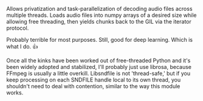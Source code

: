 Allows privatization and task-parallelization of decoding audio files across multiple threads. Loads audio files into numpy arrays of a desired size while allowing free threading, then yields chunks back to the GIL via the iterator protocol.

Probably terrible for most purposes. Still, good for deep learning. Which is what I do. :thumbsup:

Once all the kinks have been worked out of free-threaded Python and it's been widely adopted and stabilized, I'll probably just use librosa, because FFmpeg is usually a little overkill. Libsndfile is not 'thread-safe,' but if you keep processing on each SNDFILE handle local to its own thread, you shouldn't need to deal with contention, similar to the way this module works.